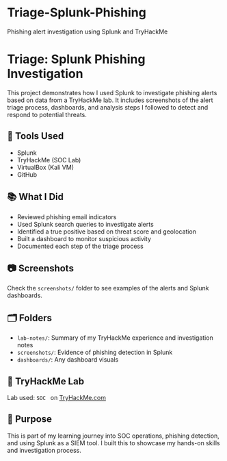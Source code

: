 # Triage-Splunk-Phishing
Phishing alert investigation using Splunk and TryHackMe
# Triage: Splunk Phishing Investigation

This project demonstrates how I used Splunk to investigate phishing alerts based on data from a TryHackMe lab. It includes screenshots of the alert triage process, dashboards, and analysis steps I followed to detect and respond to potential threats.

## 🧰 Tools Used
- Splunk
- TryHackMe (SOC Lab)
- VirtualBox (Kali VM)
- GitHub

## 📚 What I Did
- Reviewed phishing email indicators
- Used Splunk search queries to investigate alerts
- Identified a true positive based on threat score and geolocation
- Built a dashboard to monitor suspicious activity
- Documented each step of the triage process

## 📷 Screenshots
Check the `screenshots/` folder to see examples of the alerts and Splunk dashboards.

## 🗂️ Folders
- `lab-notes/`: Summary of my TryHackMe experience and investigation notes
- `screenshots/`: Evidence of phishing detection in Splunk
- `dashboards/`: Any dashboard visuals 

## 🔗 TryHackMe Lab
Lab used: `SOC ` on [TryHackMe.com](https://tryhackme.com)

## 📌 Purpose
This is part of my learning journey into SOC operations, phishing detection, and using Splunk as a SIEM tool. I built this to showcase my hands-on skills and investigation process.
